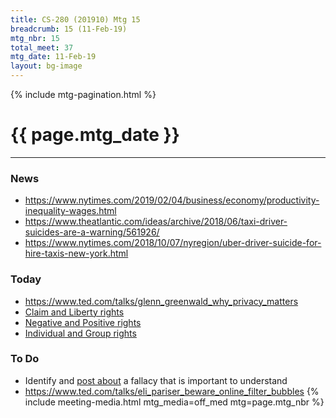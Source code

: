 ```yaml
---
title: CS-280 (201910) Mtg 15
breadcrumb: 15 (11-Feb-19)
mtg_nbr: 15
total_meet: 37
mtg_date: 11-Feb-19
layout: bg-image
---
```

{% include mtg-pagination.html %}
<h1 class="text-center">{{ page.mtg_date }}</h1>
<hr />

### News
* <https://www.nytimes.com/2019/02/04/business/economy/productivity-inequality-wages.html>
* <https://www.theatlantic.com/ideas/archive/2018/06/taxi-driver-suicides-are-a-warning/561926/>
* <https://www.nytimes.com/2018/10/07/nyregion/uber-driver-suicide-for-hire-taxis-new-york.html>

### Today
* <https://www.ted.com/talks/glenn_greenwald_why_privacy_matters>
* [Claim and Liberty rights](https://en.wikipedia.org/wiki/Claim_rights_and_liberty_rights)
* [Negative and Positive rights](https://en.wikipedia.org/wiki/Negative_and_positive_rights)
* [Individual and Group rights](https://en.wikipedia.org/wiki/Individual_and_group_rights)

### To Do
* Identify and [post about](https://urcourses.uregina.ca/mod/forum/discuss.php?d=506647) a fallacy that is important to understand
* <https://www.ted.com/talks/eli_pariser_beware_online_filter_bubbles>
{% include meeting-media.html mtg_media=off_med mtg=page.mtg_nbr %}
